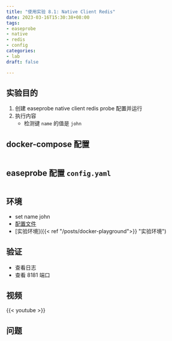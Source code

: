 ```yaml
---
title: "使用实验 8.1: Native Client Redis"
date: 2023-03-16T15:30:38+08:00
tags:
- easeprobe
- native
- redis
- config
categories:
- lab
draft: false

---
```

## 实验目的

1. 创建 easeprobe native client redis probe 配置并运行
2. 执行内容
    - 检测键 `name` 的值是 `john`

## docker-compose 配置

```yaml

```

## easeprobe 配置 `config.yaml`

```yaml

```

## 环境

- set name john
- [配置文件](https://gist.github.com/2c7bef49fec94f0185f750217ccb18de.git)
- [实验环境]({{< ref "/posts/docker-playground">}} "实验环境")

## 验证

- 查看日志
- 查看 8181 端口

## 视频

{{< youtube  >}}

## 问题